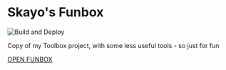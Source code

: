 # Skayo's Funbox

![Build and Deploy](https://github.com/Skayo/Funbox/workflows/Build%20and%20Deploy/badge.svg)

Copy of my Toolbox project, with some less useful tools - so just for fun

[OPEN FUNBOX](https://fun.skayo.dev)
